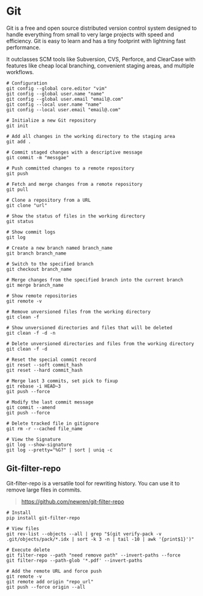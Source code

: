# Git

Git is a free and open source distributed version control system designed to handle everything from small to very large projects with speed and efficiency. Git is easy to learn and has a tiny footprint with lightning fast performance.

It outclasses SCM tools like Subversion, CVS, Perforce, and ClearCase with features like cheap local branching, convenient staging areas, and multiple workflows.

```shell
# Configuration
git config --global core.editor "vim"
git config --global user.name "name"
git config --global user.email "email@.com"
git config --local user.name "name"
git config --local user.email "email@.com"

# Initialize a new Git repository
git init

# Add all changes in the working directory to the staging area
git add .

# Commit staged changes with a descriptive message
git commit -m "messgae"

# Push committed changes to a remote repository
git push

# Fetch and merge changes from a remote repository
git pull

# Clone a repository from a URL
git clone "url"

# Show the status of files in the working directory
git status

# Show commit logs
git log

# Create a new branch named branch_name
git branch branch_name

# Switch to the specified branch
git checkout branch_name

# Merge changes from the specified branch into the current branch
git merge branch_name

# Show remote repositories
git remote -v

# Remove unversioned files from the working directory
git clean -f

# Show unversioned directories and files that will be deleted
git clean -f -d -n

# Delete unversioned directories and files from the working directory
git clean -f -d

# Reset the special commit record
git reset --soft commit_hash
git reset --hard commit_hash

# Merge last 3 commits, set pick to fixup
git rebase -i HEAD~3
git push --force

# Modify the last commit message
git commit --amend
git push --force

# Delete tracked file in gitignore
git rm -r --cached file_name

# View the Signature
git log --show-signature
git log --pretty="%G?" | sort | uniq -c
```

## Git-filter-repo

Git-filter-repo is a versatile tool for rewriting history. You can use it to remove large files in commits.

> https://github.com/newren/git-filter-repo

```shell
# Install
pip install git-filter-repo

# View files
git rev-list --objects --all | grep "$(git verify-pack -v .git/objects/pack/*.idx | sort -k 3 -n | tail -10 | awk '{print$1}')"

# Execute delete
git filter-repo --path "need remove path" --invert-paths --force
git filter-repo --path-glob '*.pdf' --invert-paths

# Add the remote URL and force push
git remote -v
git remote add origin "repo_url"
git push --force origin --all
```

